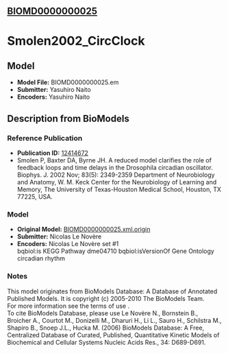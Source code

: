 [BIOMD0000000025](http://www.ebi.ac.uk/biomodels-main/BIOMD0000000025)
----------------------------------------------------------------------
Smolen2002_CircClock
======================================================================

Model
-----

* **Model File:** BIOMD0000000025.em
* **Submitter:** Yasuhiro Naito
* **Encoders:** Yasuhiro Naito

Description from BioModels
--------------------------

### Reference Publication

* **Publication ID:** [12414672](http://www.ncbi.nlm.nih.gov/pubmed/12414672)
* Smolen P, Baxter DA, Byrne JH. 
A reduced model clarifies the role of feedback loops and time delays in the Drosophila circadian oscillator. 
Biophys. J. 2002 Nov; 83(5): 2349-2359 
Department of Neurobiology and Anatomy, W. M. Keck Center for the Neurobiology of Learning and Memory, The University of Texas-Houston Medical School, Houston, TX 77225, USA.  

### Model

* **Original Model:** [BIOMD0000000025.xml.origin](http://www.ebi.ac.uk/biomodels/models-main/publ/BIOMD0000000025/BIOMD0000000025.xml.origin)
* **Submitter:** Nicolas Le Novère
* **Encoders:**  Nicolas Le Novère
set #1	
bqbiol:is	KEGG Pathway dme04710
bqbiol:isVersionOf	Gene Ontology circadian rhythm

### Notes

This model originates from BioModels Database: A Database of Annotated Published Models. It is copyright (c) 2005-2010 The BioModels Team.  
For more information see the terms of use .  
To cite BioModels Database, please use Le Novère N., Bornstein B., Broicher A., Courtot M., Donizelli M., Dharuri H., Li L., Sauro H., Schilstra M., Shapiro B., Snoep J.L., Hucka M. (2006) BioModels Database: A Free, Centralized Database of Curated, Published, Quantitative Kinetic Models of Biochemical and Cellular Systems Nucleic Acids Res., 34: D689-D691.  